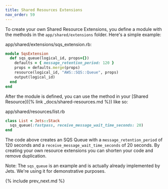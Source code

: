 ```yaml
---
title: Shared Resources Extensions
nav_order: 59
---
```


To create your own Shared Resource Extensions, you define a module with the methods in the `app/shared/extensions` folder.  Here's a simple example:

app/shared/extensions/sqs_extension.rb:

```ruby
module SqsExtension
  def sqs_queue(logical_id, props={})
    defaults = { message_retention_period: 120 }
    props = defaults.merge(props)
    resource(logical_id, "AWS::SQS::Queue", props)
    output(logical_id)
  end
end
```

After the module is defined, you can use the method in your [Shared Resource]({% link _docs/shared-resources.md %}) like so:

app/shared/resources/list.rb

```ruby
class List < Jets::Stack
  sqs_queue(:fastpass, receive_message_wait_time_seconds: 20)
end
```

The code above creates an SQS Queue with a `message_retention_period` of 120 seconds and a `receive_message_wait_time_seconds` of 20 seconds.  By creating your own resource extensions you can shorten your code and remove duplication.

Note: The `sqs_queue` is an example and is actually already implemented by Jets. We're using it for demonstrative purposes.

{% include prev_next.md %}